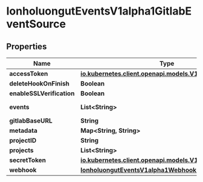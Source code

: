 

# IonholuongutEventsV1alpha1GitlabEventSource


## Properties

Name | Type | Description | Notes
------------ | ------------- | ------------- | -------------
**accessToken** | [**io.kubernetes.client.openapi.models.V1SecretKeySelector**](io.kubernetes.client.openapi.models.V1SecretKeySelector.md) |  |  [optional]
**deleteHookOnFinish** | **Boolean** |  |  [optional]
**enableSSLVerification** | **Boolean** |  |  [optional]
**events** | **List&lt;String&gt;** | Events are gitlab event to listen to. Refer https://github.com/xanzy/go-gitlab/blob/bf34eca5d13a9f4c3f501d8a97b8ac226d55e4d9/projects.go#L794. |  [optional]
**gitlabBaseURL** | **String** |  |  [optional]
**metadata** | **Map&lt;String, String&gt;** |  |  [optional]
**projectID** | **String** |  |  [optional]
**projects** | **List&lt;String&gt;** |  |  [optional]
**secretToken** | [**io.kubernetes.client.openapi.models.V1SecretKeySelector**](io.kubernetes.client.openapi.models.V1SecretKeySelector.md) |  |  [optional]
**webhook** | [**IonholuongutEventsV1alpha1WebhookContext**](IonholuongutEventsV1alpha1WebhookContext.md) |  |  [optional]




